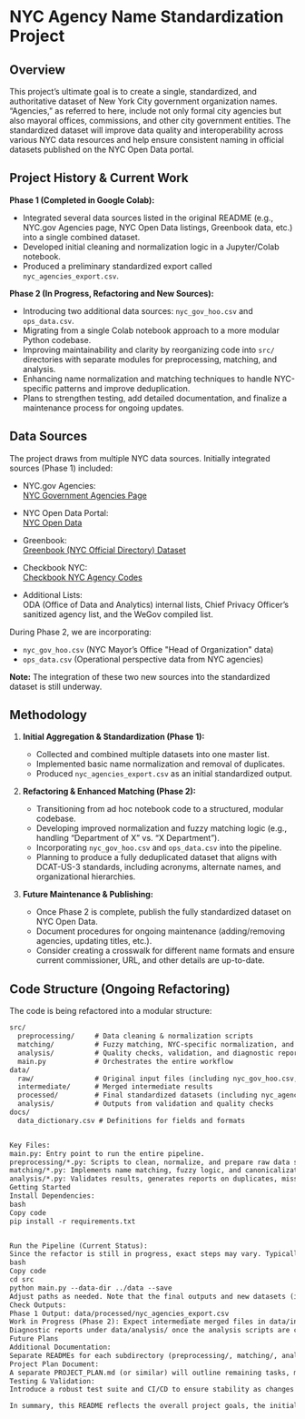 # NYC Agency Name Standardization Project

## Overview

This project’s ultimate goal is to create a single, standardized, and authoritative dataset of New York City government organization names. “Agencies,” as referred to here, include not only formal city agencies but also mayoral offices, commissions, and other city government entities. The standardized dataset will improve data quality and interoperability across various NYC data resources and help ensure consistent naming in official datasets published on the NYC Open Data portal.

## Project History & Current Work

**Phase 1 (Completed in Google Colab):**  
- Integrated several data sources listed in the original README (e.g., NYC.gov Agencies page, NYC Open Data listings, Greenbook data, etc.) into a single combined dataset.
- Developed initial cleaning and normalization logic in a Jupyter/Colab notebook.
- Produced a preliminary standardized export called `nyc_agencies_export.csv`.

**Phase 2 (In Progress, Refactoring and New Sources):**  
- Introducing two additional data sources: `nyc_gov_hoo.csv` and `ops_data.csv`.
- Migrating from a single Colab notebook approach to a more modular Python codebase.
- Improving maintainability and clarity by reorganizing code into `src/` directories with separate modules for preprocessing, matching, and analysis.
- Enhancing name normalization and matching techniques to handle NYC-specific patterns and improve deduplication.
- Plans to strengthen testing, add detailed documentation, and finalize a maintenance process for ongoing updates.

## Data Sources

The project draws from multiple NYC data sources. Initially integrated sources (Phase 1) included:

- NYC.gov Agencies:  
  [NYC Government Agencies Page](https://www.nyc.gov/nyc-resources/agencies.page)
  
- NYC Open Data Portal:  
  [NYC Open Data](https://opendata.cityofnewyork.us/data/)
  
- Greenbook:  
  [Greenbook (NYC Official Directory) Dataset](https://data.cityofnewyork.us/resource/mdcw-n682.json)
  
- Checkbook NYC:  
  [Checkbook NYC Agency Codes](https://www.checkbooknyc.com/agency_codes/newwindow)

- Additional Lists:  
  ODA (Office of Data and Analytics) internal lists, Chief Privacy Officer’s sanitized agency list, and the WeGov compiled list.

During Phase 2, we are incorporating:

- `nyc_gov_hoo.csv` (NYC Mayor’s Office "Head of Organization" data)
- `ops_data.csv` (Operational perspective data from NYC agencies)

**Note:** The integration of these two new sources into the standardized dataset is still underway.

## Methodology

1. **Initial Aggregation & Standardization (Phase 1):**  
   - Collected and combined multiple datasets into one master list.
   - Implemented basic name normalization and removal of duplicates.
   - Produced `nyc_agencies_export.csv` as an initial standardized output.

2. **Refactoring & Enhanced Matching (Phase 2):**  
   - Transitioning from ad hoc notebook code to a structured, modular codebase.
   - Developing improved normalization and fuzzy matching logic (e.g., handling “Department of X” vs. “X Department”).
   - Incorporating `nyc_gov_hoo.csv` and `ops_data.csv` into the pipeline.
   - Planning to produce a fully deduplicated dataset that aligns with DCAT-US-3 standards, including acronyms, alternate names, and organizational hierarchies.

3. **Future Maintenance & Publishing:**  
   - Once Phase 2 is complete, publish the fully standardized dataset on NYC Open Data.
   - Document procedures for ongoing maintenance (adding/removing agencies, updating titles, etc.).
   - Consider creating a crosswalk for different name formats and ensure current commissioner, URL, and other details are up-to-date.

## Code Structure (Ongoing Refactoring)

The code is being refactored into a modular structure:

```txt
src/
  preprocessing/     # Data cleaning & normalization scripts
  matching/          # Fuzzy matching, NYC-specific normalization, and deduplication logic
  analysis/          # Quality checks, validation, and diagnostic reports
  main.py            # Orchestrates the entire workflow
data/
  raw/               # Original input files (including nyc_gov_hoo.csv, ops_data.csv)
  intermediate/      # Merged intermediate results
  processed/         # Final standardized datasets (including nyc_agencies_export.csv)
  analysis/          # Outputs from validation and quality checks
docs/
  data_dictionary.csv # Definitions for fields and formats


Key Files:
main.py: Entry point to run the entire pipeline.
preprocessing/*.py: Scripts to clean, normalize, and prepare raw data sources.
matching/*.py: Implements name matching, fuzzy logic, and canonicalization of agency names.
analysis/*.py: Validates results, generates reports on duplicates, missing records, and match quality.
Getting Started
Install Dependencies:
bash
Copy code
pip install -r requirements.txt


Run the Pipeline (Current Status):
Since the refactor is still in progress, exact steps may vary. Typically:
bash
Copy code
cd src
python main.py --data-dir ../data --save
Adjust paths as needed. Note that the final outputs and new datasets (integrating nyc_gov_hoo.csv and ops_data.csv) are not yet complete.
Check Outputs:
Phase 1 Output: data/processed/nyc_agencies_export.csv
Work in Progress (Phase 2): Expect intermediate merged files in data/intermediate/.
Diagnostic reports under data/analysis/ once the analysis scripts are completed and run.
Future Plans
Additional Documentation:
Separate READMEs for each subdirectory (preprocessing/, matching/, analysis/) explaining the logic and usage of scripts in more detail.
Project Plan Document:
A separate PROJECT_PLAN.md (or similar) will outline remaining tasks, milestones, and a roadmap for completing the refactor and fully integrating the new sources.
Testing & Validation:
Introduce a robust test suite and CI/CD to ensure stability as changes are made.

In summary, this README reflects the overall project goals, the initial completed phase of work, and the ongoing refactoring and integration efforts. As the project progresses, additional documentation and project plan documents will provide more granular guidance.

